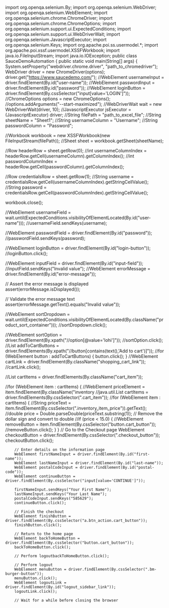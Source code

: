 import org.openqa.selenium.By;
import org.openqa.selenium.WebDriver;
import org.openqa.selenium.WebElement;
import org.openqa.selenium.chrome.ChromeDriver;
import org.openqa.selenium.chrome.ChromeOptions;
import org.openqa.selenium.support.ui.ExpectedConditions;
import org.openqa.selenium.support.ui.WebDriverWait;
import org.openqa.selenium.JavascriptExecutor;
import org.openqa.selenium.Keys;
import org.apache.poi.ss.usermodel.*;
import org.apache.poi.xssf.usermodel.XSSFWorkbook;
import java.io.FileInputStream;
import java.io.IOException;
public class SauceDemoAutomation {
    public static void main(String[] args) {
System.setProperty("webdriver.chrome.driver", "path_to_chromedriver");
WebDriver driver = new ChromeDriver(options);
driver.get("https://www.saucedemo.com/");
//WebElement usernameInput = driver.findElement(By.id("user-name"));
//WebElement passwordInput = driver.findElement(By.id("password"));
//WebElement loginButton = driver.findElement(By.cssSelector("input[value='LOGIN']"));
//ChromeOptions options = new ChromeOptions();
//options.addArguments("--start-maximized");
//WebDriverWait wait = new WebDriverWait(driver, 10);
//JavascriptExecutor jsExecutor = (JavascriptExecutor) driver;
//String filePath = "path_to_excel_file";
//String sheetName = "Sheet1";
//String usernameColumn = "Username";
//String passwordColumn = "Password";

//Workbook workbook = new XSSFWorkbook(new FileInputStream(filePath));
//Sheet sheet = workbook.getSheet(sheetName);

//Row headerRow = sheet.getRow(0);
//int usernameColumnIndex = headerRow.getCell(usernameColumn).getColumnIndex();
//int passwordColumnIndex = headerRow.getCell(passwordColumn).getColumnIndex();

//Row credentialsRow = sheet.getRow(1);
//String username = credentialsRow.getCell(usernameColumnIndex).getStringCellValue();
//String password = credentialsRow.getCell(passwordColumnIndex).getStringCellValue();

workbook.close();

//WebElement usernameField = wait.until(ExpectedConditions.visibilityOfElementLocated(By.id("user-name")));
//usernameField.sendKeys(username);

//WebElement passwordField = driver.findElement(By.id("password"));
//passwordField.sendKeys(password);

//WebElement loginButton = driver.findElement(By.id("login-button"));
//loginButton.click();

//WebElement inputField = driver.findElement(By.id("input-field"));
//inputField.sendKeys("Invalid value");
//WebElement errorMessage = driver.findElement(By.id("error-message"));

// Assert the error message is displayed
assert(errorMessage.isDisplayed());

// Validate the error message text
assert(errorMessage.getText().equals("Invalid value"));

//WebElement sortDropdown = wait.until(ExpectedConditions.visibilityOfElementLocated(By.className("product_sort_container")));
//sortDropdown.click();

//WebElement sortOption = driver.findElement(By.xpath("//option[@value='lohi']"));
//sortOption.click();
//List<WebElement> addToCartButtons = driver.findElements(By.xpath("//button[contains(text(),'Add to cart')]"));
//for (WebElement button : addToCartButtons) {
    button.click();
}
//WebElement cartLink = driver.findElement(By.className("shopping_cart_link"));
//cartLink.click();

//List<WebElement> cartItems = driver.findElements(By.className("cart_item"));

//for (WebElement item : cartItems) {
    //WebElement priceElement = item.findElement(By.className("inventory
  //java.util.List<WebElement> cartItems = driver.findElements(By.cssSelector(".cart_item"));
        //for (WebElement item : cartItems) {
            //String priceText = item.findElement(By.cssSelector(".inventory_item_price")).getText();
            //double price = Double.parseDouble(priceText.substring(1)); // Remove the dollar sign and convert to double
            //if (price < 15.0) {
                //WebElement removeButton = item.findElement(By.cssSelector("button.cart_button"));
                //removeButton.click();
            }
        }
// Go to the Checkout page
        WebElement checkoutButton = driver.findElement(By.cssSelector(".checkout_button"));
        checkoutButton.click();

        // Enter details on the information page
        WebElement firstNameInput = driver.findElement(By.id("first-name"));
        WebElement lastNameInput = driver.findElement(By.id("last-name"));
        WebElement postalCodeInput = driver.findElement(By.id("postal-code"));
        WebElement continueButton = driver.findElement(By.cssSelector("input[value='CONTINUE']"));

        firstNameInput.sendKeys("Your First Name");
        lastNameInput.sendKeys("Your Last Name");
        postalCodeInput.sendKeys("585629");
        continueButton.click();

        // Finish the checkout
        WebElement finishButton = driver.findElement(By.cssSelector("a.btn_action.cart_button"));
        finishButton.click();

        // Return to the home page
        WebElement backToHomeButton = driver.findElement(By.cssSelector("button.cart_button"));
        backToHomeButton.click();

        // Perform logoutbackToHomeButton.click();

        // Perform logout
        WebElement menuButton = driver.findElement(By.cssSelector(".bm-burger-button"));
        menuButton.click();
        WebElement logoutLink = driver.findElement(By.id("logout_sidebar_link"));
        logoutLink.click();

        // Wait for a while before closing the browser
